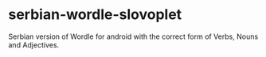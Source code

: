 # serbian-wordle-slovoplet
Serbian version of Wordle for android with the correct form of Verbs, Nouns and Adjectives.
